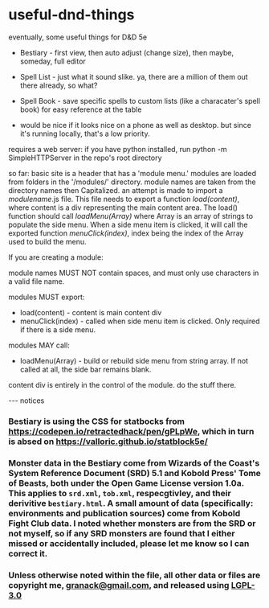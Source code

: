# useful-dnd-things
eventually, some useful things for D&amp;D 5e

- Bestiary - first view, then auto adjust (change size), then maybe, someday, full editor

- Spell List - just what it sound slike. ya, there are a million of them out there already, so what?

- Spell Book - save specific spells to custom lists (like a characater's spell book) for easy reference at the table

- would be nice if it looks nice on a phone as well as desktop. but since it's running locally, that's a low priority.

requires a web server: if you have python installed, run python -m SimpleHTTPServer in the repo's root directory

so far:
basic site is a header that has a 'module menu.' modules are loaded from folders in the '/modules/' directory. module names are taken from the directory names then Capitalized. an attempt is made to import a *modulename*.js file. This file needs to export a function *load(content)*, where content is a div representing the main content area. The load() function should call *loadMenu(Array)* where Array is an array of strings to populate the side menu. When a side menu item is clicked, it will call the exported function *menuClick(index)*, index being the index of the Array used to build the menu.

If you are creating a module:

module names MUST NOT contain spaces, and must only use characters in a valid file name.

modules MUST export:
- load(content) - content is main content div
- menuClick(index) - called when side menu item is clicked. Only required if there is a side menu.

modules MAY call:
- loadMenu(Array) - build or rebuild side menu from string array. If not called at all, the side bar remains blank.

content div is entirely in the control of the module. do the stuff there.


--- notices
### Bestiary is using the CSS for statbocks from https://codepen.io/retractedhack/pen/gPLpWe, which in turn is absed on https://valloric.github.io/statblock5e/

### Monster data in the Bestiary come from Wizards of the Coast's System Reference Document (SRD) 5.1 and Kobold Press' Tome of Beasts, both under the Open Game License version 1.0a. This applies to `srd.xml`, `tob.xml`, respecgtivley, and their derivitive `bestiary.html`. A small amount of data (specifically: environments and publication sources) come from Kobold Fight Club data. I noted whether monsters are from the SRD or not myself, so if any SRD monsters are found that I either missed or accidentally included, please let me know so I can correct it.

### Unless otherwise noted within the file, all other data or files are copyright me, granack@gmail.com, and released using [LGPL-3.0](https://github.com/granack/useful-dnd-things/blob/master/LICENSE)


